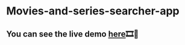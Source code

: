 # Movies-and-series-searcher-app
## You can see the live demo [here](https://happy-hopper-9c7a38.netlify.app/search)🎞🚀
